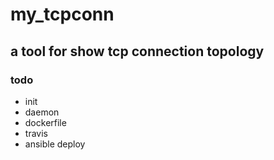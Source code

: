 # my_tcpconn
## a tool for show tcp connection topology
### todo
* init
* daemon
* dockerfile
* travis
* ansible deploy
